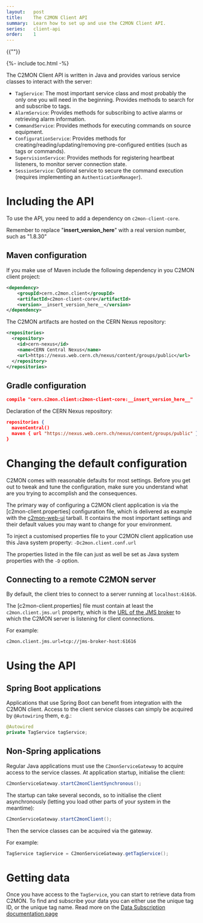 ```yaml
---
layout:   post
title:    The C2MON Client API
summary:  Learn how to set up and use the C2MON Client API.
series:   client-api
order:    1
---
```

{{""}}

{%- include toc.html -%}

The C2MON Client API is written in Java and provides various service classes to interact with the server:

* `TagService`: The most important service class and most probably the only one you will need in the beginning. Provides methods to
search for and subscribe to tags.
* `AlarmService`: Provides methods for subscribing to active alarms or retrieving alarm information.
* `CommandService`: Provides methods for executing commands on source equipment.
* `ConfigurationService`: Provides methods for creating/reading/updating/removing pre-configured entities (such as tags or commands).
* `SupervisionService`: Provides methods for registering heartbeat listeners, to monitor server connection state.
* `SessionService`: Optional service to secure the command execution (requires implementing an `AuthenticationManager`).

# Including the API

To use the API, you need to add a dependency on `c2mon-client-core`.

Remember to replace "__insert_version_here__" with a real version number, such as "1.8.30"

## Maven configuration
If you make use of Maven include the following dependency in you C2MON client project:

```xml
<dependency>
    <groupId>cern.c2mon.client</groupId>
    <artifactId>c2mon-client-core</artifactId>
    <version>__insert_version_here__</version>
</dependency>
```

The C2MON artifacts are hosted on the CERN Nexus repository:

```xml
<repositories>
  <repository>
    <id>cern-nexus</id>
    <name>CERN Central Nexus</name>
    <url>https://nexus.web.cern.ch/nexus/content/groups/public</url>
  </repository>
</repositories>
```

## Gradle configuration

```json
compile "cern.c2mon.client:c2mon-client-core:__insert_version_here__"
```

Declaration of the CERN Nexus repository:

```json
repositories {
  mavenCentral()
  maven { url "https://nexus.web.cern.ch/nexus/content/groups/public" }
}

```

# Changing the default configuration

C2MON comes with reasonable defaults for most settings.
Before you get out to tweak and tune the configuration, make sure you understand what are you trying to accomplish and the consequences.

The primary way of configuring a C2MON client application is via the [c2mon-client.properties] configuration file, which is delivered as example with the [c2mon-web-ui](https://github.com/c2mon/c2mon-web-ui) tarball.
It contains the most important settings and their default values you may want to change for your environment.

To inject a customised properties file to your C2MON client application use this Java system property: `-Dc2mon.client.conf.url`

The properties listed in the file can just as well be set as Java system properties with the `-D` option.


## Connecting to a remote C2MON server

By default, the client tries to connect to a server running at `localhost:61616`.

The [c2mon-client.properties] file must contain at least the `c2mon.client.jms.url` property, which is the [URL of the JMS broker](http://activemq.apache.org/uri-protocols.html) to which the C2MON server is listening for client connections.

For example:

```bash
c2mon.client.jms.url=tcp://jms-broker-host:61616
```

# Using the API

## Spring Boot applications

Applications that use Spring Boot can benefit from integration with the C2MON client. Access to the client service classes can simply be acquired by
`@Autowiring` them, e.g.:

```java
@Autowired
private TagService tagService;
```

## Non-Spring applications

Regular Java applications must use the `C2monServiceGateway` to acquire access to the service classes. At application startup, initialise the client:

```java
C2monServiceGateway.startC2monClientSynchronous();
```

The startup can take several seconds, so to initialise the client asynchronously (letting you load other parts of your system in the meantime):

```java
C2monServiceGateway.startC2monClient();
```

Then the service classes can be acquired via the gateway.

For example:
```java
TagService tagService = C2monServiceGateway.getTagService();
```


# Getting data

Once you have access to the `TagService`, you can start to retrieve data from C2MON. To find and subscribe your data you can either use the unique tag ID,
or the unique tag name. Read more on the [Data Subscription documentation page](data-subscription)

